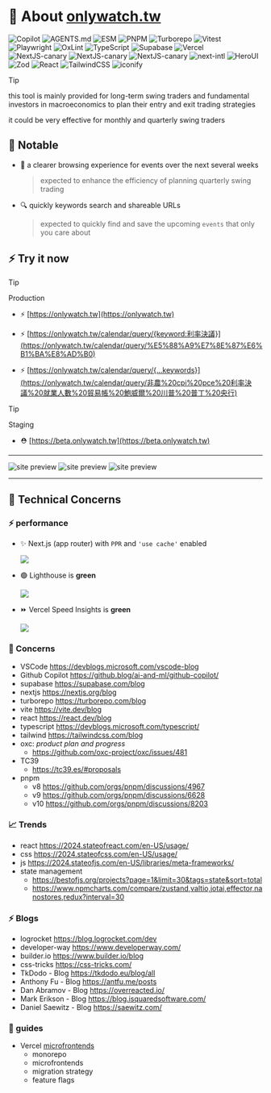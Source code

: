 # 💬 About <a href="https://onlywatch.tw">onlywatch.tw</a>

<!-- shields.io supports icons from https://simpleicons.org -->

![Copilot](https://img.shields.io/badge/Copilot-%23222222.svg?style=for-the-badge&logo=githubcopilot&logoColor=3bb1ff)
![AGENTS.md](https://img.shields.io/badge/AGENTS.md-%23222222.svg?style=for-the-badge&logo=githubcopilot&logoColor=3bb1ff)
![ESM](https://img.shields.io/badge/ESM-%2300367d.svg?style=for-the-badge&logo=pkgsrc&logoColor=3bb1ff)
![PNPM](https://img.shields.io/badge/pnpm-%234a4a4a.svg?style=for-the-badge&logo=pnpm&logoColor=f69220)
![Turborepo](https://img.shields.io/badge/Turborepo-%230F0813.svg?style=for-the-badge&logo=Turborepo&logoColor=white)
![Vitest](https://img.shields.io/badge/-Vitest-252529?style=for-the-badge&logo=vitest&logoColor=FCC72B)
![Playwright](https://img.shields.io/badge/-Playwright-252529?style=for-the-badge&logo=googlechrome&logoColor=FCC72B)
![OxLint](https://img.shields.io/badge/oxc-%2338B2AC?style=for-the-badge&logo=eslint&logoColor=white)
![TypeScript](https://img.shields.io/badge/typescript-%23007ACC.svg?style=for-the-badge&logo=typescript&logoColor=white)
![Supabase](https://img.shields.io/badge/Supabase-3ECF8E?style=for-the-badge&logo=supabase&logoColor=white)
![Vercel](https://img.shields.io/badge/vercel-%23000000.svg?style=for-the-badge&logo=vercel&logoColor=white)
![NextJS-canary](https://img.shields.io/badge/Next@Canary-black?style=for-the-badge&logo=next.js&logoColor=white)
![NextJS-canary](https://img.shields.io/badge/Next@PPR-black?style=for-the-badge&logo=next.js&logoColor=white)
![NextJS-canary](https://img.shields.io/badge/Next@UseCache-black?style=for-the-badge&logo=next.js&logoColor=white)
![next-intl](https://img.shields.io/badge/i18n@nextintl-black?style=for-the-badge&logo=languagetool&logoColor=white)
![HeroUI](https://img.shields.io/badge/HeroUI-black?style=for-the-badge&logo=heroui&logoColor=white)
![Zod](https://img.shields.io/badge/zod-%233068b7.svg?style=for-the-badge&logo=zod&logoColor=white)
![React](https://img.shields.io/badge/react-%2320232a.svg?style=for-the-badge&logo=react&logoColor=%2361DAFB)
![TailwindCSS](https://img.shields.io/badge/tailwindcss-%2338B2AC.svg?style=for-the-badge&logo=tailwind-css&logoColor=white)
![iconify](https://img.shields.io/badge/iconify-%2338B2AC.svg?style=for-the-badge&logo=iconify&logoColor=white)

> [!TIP]
>
> this tool is mainly provided for long-term swing traders and fundamental investors in macroeconomics to plan their entry and exit trading strategies
>
> it could be very effective for monthly and quarterly swing traders

## 🔋 Notable

- 📅 a clearer browsing experience for events over the next several weeks

  > expected to enhance the efficiency of planning quarterly swing trading

- 🔍 quickly keywords search and shareable URLs

  > expected to quickly find and save the upcoming `events` that only you care about

## ⚡ Try it now

> [!TIP]
>
> Production

- ⚡ [https://onlywatch.tw](https://onlywatch.tw)

- ⚡ [https://onlywatch.tw/calendar/query/{keyword:利率決議}](https://onlywatch.tw/calendar/query/%E5%88%A9%E7%8E%87%E6%B1%BA%E8%AD%B0)

- ⚡ [https://onlywatch.tw/calendar/query/{...keywords}](https://onlywatch.tw/calendar/query/非農%20cpi%20pce%20利率決議%20就業人數%20貿易帳%20鮑威爾%20川普%20普丁%20央行)

> [!TIP]
>
> Staging

- ⛑️ [https://beta.onlywatch.tw](https://beta.onlywatch.tw)

---

![site preview](@apps/onlywatch.tw/public/preview-calandar-page.png)
![site preview](@apps/onlywatch.tw/public/preview-events-filter.png)
![site preview](@apps/onlywatch.tw/public/preview-events-view.png)

---

## 🔋 Technical Concerns

### ⚡ performance

- ✨ Next.js (app router) with `PPR` and `'use cache'` enabled

  ![](./@apps/onlywatch.tw/public/next-build-preview.png)

- 🟢 Lighthouse is **green**

  ![](./@apps/onlywatch.tw/public/lighthouse-preview.png)

- ⏩ Vercel Speed Insights is **green**

  ![](./@apps/onlywatch.tw/public/vercel-speed-insights-preview.png)

### 📝 Concerns

- VSCode <https://devblogs.microsoft.com/vscode-blog>
- Github Copilot <https://github.blog/ai-and-ml/github-copilot/>
- supabase <https://supabase.com/blog>
- nextjs <https://nextjs.org/blog>
- turborepo <https://turborepo.com/blog>
- vite <https://vite.dev/blog>
- react <https://react.dev/blog>
- typescript <https://devblogs.microsoft.com/typescript/>
- tailwind <https://tailwindcss.com/blog>
- oxc: _product plan and progress_
  - <https://github.com/oxc-project/oxc/issues/481>
- TC39
  - <https://tc39.es/#proposals>
- pnpm
  - v8 <https://github.com/orgs/pnpm/discussions/4967>
  - v9 <https://github.com/orgs/pnpm/discussions/6628>
  - v10 <https://github.com/orgs/pnpm/discussions/8203>

### 📈 Trends

- react <https://2024.stateofreact.com/en-US/usage/>
- css <https://2024.stateofcss.com/en-US/usage/>
- js <https://2024.stateofjs.com/en-US/libraries/meta-frameworks/>
- state management
  - <https://bestofjs.org/projects?page=1&limit=30&tags=state&sort=total>
  - <https://www.npmcharts.com/compare/zustand,valtio,jotai,effector,nanostores,redux?interval=30>

### ⚡ Blogs

- logrocket <https://blog.logrocket.com/dev>
- developer-way <https://www.developerway.com/>
- builder.io <https://www.builder.io/blog>
- css-tricks <https://css-tricks.com/>
- TkDodo - Blog <https://tkdodo.eu/blog/all>
- Anthony Fu - Blog <https://antfu.me/posts>
- Dan Abramov - Blog <https://overreacted.io/>
- Mark Erikson - Blog <https://blog.isquaredsoftware.com/>
- Daniel Saewitz - Blog <https://saewitz.com/>

### 🔋 guides

- Vercel [microfrontends](https://vercel.com/guides/incremental-migrations-with-microfrontends)
  - monorepo
  - microfrontends
  - migration strategy
  - feature flags
